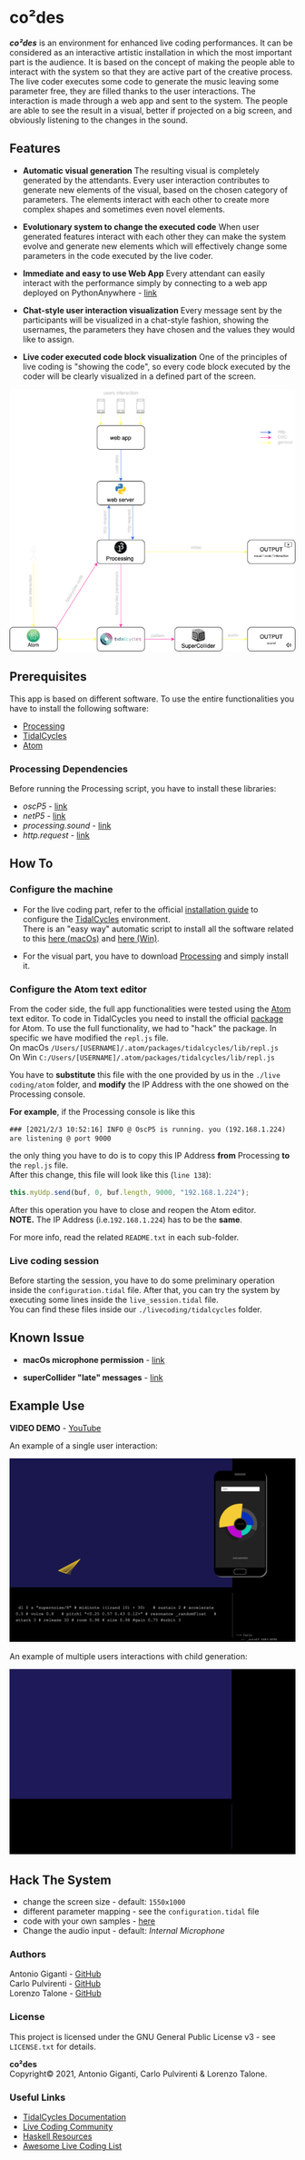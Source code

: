# **co²des**

**_co²des_** is an environment for enhanced live coding performances.
It can be considered as an interactive artistic installation in which the most important part is the audience.
It is based on the concept of making the people able to interact with the system so that they are active part of the creative process.
The live coder executes some code to generate the music leaving some parameter free, they are filled thanks to the user interactions.
The interaction is made through a web app and sent to the system.
The people are able to see the result in a visual, better if projected on a big screen, and obviously listening to the changes in the sound.

## **Features**
+ **Automatic visual generation**
  The resulting visual is completely generated by the attendants. Every user interaction contributes to generate new elements of the visual, based on the chosen category of parameters. The elements interact with each other to create more complex shapes and sometimes even novel elements.

+ **Evolutionary system to change the executed code**
  When user generated features interact with each other they can make the system evolve and generate new elements which will effectively change some parameters in the code executed by the live coder.

+ **Immediate and easy to use Web App**
  Every attendant can easily interact with the performance simply by connecting to a web app deployed on PythonAnywhere - [link](https://wemakethings.pythonanywhere.com/)

+ **Chat-style user interaction visualization**
  Every message sent by the participants will be visualized in a chat-style fashion, showing the usernames, the parameters they have chosen and the values they would like to assign.

+ **Live coder executed code block visualization**
  One of the principles of live coding is "showing the code", so every code block executed by the coder will be clearly visualized in a defined part of the screen.

<p align="center"><img src="./presentation/flowchart.png"></p>

## **Prerequisites**
This app is based on different software. To use the entire functionalities you have to install the following software:
+ [Processing](https://processing.org/)
+ [TidalCycles](https://tidalcycles.org/Welcome)
+ [Atom](https://atom.io/)

### Processing Dependencies
Before running the Processing script, you have to install these libraries:
+ _oscP5_ - [link](http://www.sojamo.de/libraries/oscP5/)
+ _netP5_ - [link](http://www.sojamo.de/libraries/oscp5/reference/netP5/package-summary.html)
+ _processing.sound_ - [link](https://processing.org/reference/libraries/sound/)
+ _http.request_ - [link](https://github.com/runemadsen/HTTP-Requests-for-Processing)


## **How To**
### Configure the machine
+ For the live coding part, refer to the official [installation guide](https://tidalcycles.org/Installation) to configure the [TidalCycles](https://tidalcycles.org/Welcome) environment. \
There is an "easy way" automatic script to install all the software related to this [here (macOs)](https://tidalcycles.org/MacOS_automated_installation) and [here (Win)](https://tidalcycles.org/Windows_choco_install).

+ For the visual part, you have to download [Processing](https://processing.org/download/) and simply install it.

### Configure the Atom text editor
From the coder side, the full app functionalities were tested using the [Atom](https://atom.io/) text editor.
To code in TidalCycles you need to install the official [package](https://atom.io/packages/tidalcycles) for Atom.
To use the full functionality, we had to "hack" the package.
In specific we have modified the `repl.js` file. \
On macOs `/Users/[USERNAME]/.atom/packages/tidalcycles/lib/repl.js` \
On Win `C:/Users/[USERNAME]/.atom/packages/tidalcycles/lib/repl.js`

You have to **substitute** this file with the one provided by us in the `./live coding/atom` folder, and **modify** the IP Address with the one showed on the Processing console.

**For example**, if the Processing console is like this
``` shell
### [2021/2/3 10:52:16] INFO @ OscP5 is running. you (192.168.1.224) are listening @ port 9000
```
the only thing you have to do is to copy this IP Address **from** Processing **to** the `repl.js` file. \
After this change, this file will look like this (`line 138`):
```javascript
this.myUdp.send(buf, 0, buf.length, 9000, "192.168.1.224");
```
After this operation you have to close and reopen the Atom editor. \
**NOTE.** The IP Address (i.e.`192.168.1.224`) has to be the **same**.

For more info, read the related `README.txt` in each sub-folder.

### Live coding session
Before starting the session, you have to do some preliminary operation inside the `configuration.tidal` file. After that, you can try the system by executing some lines inside the `live_session.tidal` file. \
You can find these files inside our `./livecoding/tidalcycles` folder.


## Known Issue
+ **macOs microphone permission** - [link](https://github.com/processing/processing-sound/issues/51#issuecomment-622929461)

+ **superCollider "late" messages** - [link](https://github.com/musikinformatik/SuperDirt/blob/develop/superdirt_startup.scd)


## Example Use
**VIDEO DEMO** - [YouTube](https://youtu.be/t5EOgvYc9z4)

An example of a single user interaction:
<p align="center"><img src="./presentation/gif1co2des.gif"></p>

An example of multiple users interactions with child generation:
<p align="center"><img src="./presentation/gif2co2des.gif"></p>


## Hack The System
+ change the screen size - default: `1550x1000`
+ different parameter mapping - see the `configuration.tidal` file
+ code with your own samples - [here](https://tidalcycles.org/Custom_Samples)
+ Change the audio input - default: _Internal Microphone_



### Authors
Antonio Giganti - [GitHub](https://github.com/antonelse) \
Carlo Pulvirenti - [GitHub](https://github.com/LoreTalone) \
Lorenzo Talone - [GitHub](https://github.com/carlopulv)

### License
This project is licensed under the GNU General Public License v3 - see `LICENSE.txt` for details.

**co²des** \
Copyright© 2021, Antonio Giganti, Carlo Pulvirenti & Lorenzo Talone.

### Useful Links

+ [TidalCycles Documentation](https://tidalcycles.org/Userbase)
+ [Live Coding Community](https://toplap.org/)
+ [Haskell Resources](https://tidalcycles.org/Haskell_resources)
+ [Awesome Live Coding List](https://github.com/toplap/awesome-livecoding/blob/master/README.md)
